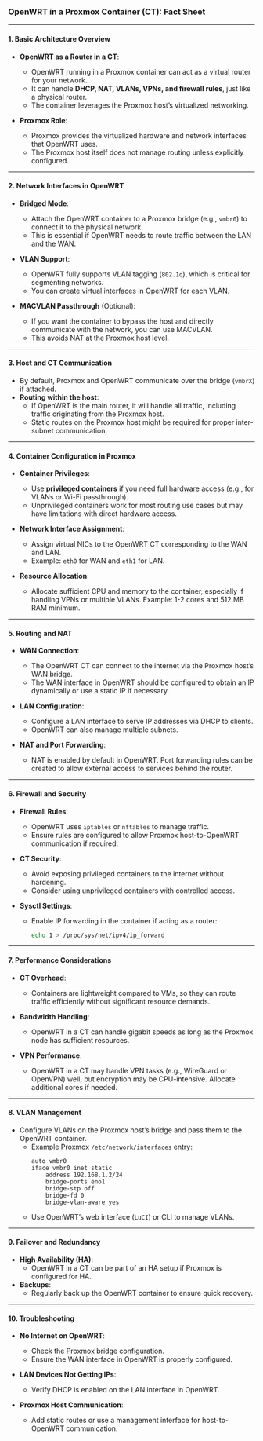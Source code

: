 ### **OpenWRT in a Proxmox Container (CT): Fact Sheet**

---

#### **1. Basic Architecture Overview**
- **OpenWRT as a Router in a CT**:
  - OpenWRT running in a Proxmox container can act as a virtual router for your network.
  - It can handle **DHCP, NAT, VLANs, VPNs, and firewall rules**, just like a physical router.
  - The container leverages the Proxmox host’s virtualized networking.

- **Proxmox Role**:
  - Proxmox provides the virtualized hardware and network interfaces that OpenWRT uses.
  - The Proxmox host itself does not manage routing unless explicitly configured.

---

#### **2. Network Interfaces in OpenWRT**
- **Bridged Mode**:
  - Attach the OpenWRT container to a Proxmox bridge (e.g., `vmbr0`) to connect it to the physical network.
  - This is essential if OpenWRT needs to route traffic between the LAN and the WAN.

- **VLAN Support**:
  - OpenWRT fully supports VLAN tagging (`802.1q`), which is critical for segmenting networks.
  - You can create virtual interfaces in OpenWRT for each VLAN.

- **MACVLAN Passthrough** (Optional):
  - If you want the container to bypass the host and directly communicate with the network, you can use MACVLAN.
  - This avoids NAT at the Proxmox host level.

---

#### **3. Host and CT Communication**
- By default, Proxmox and OpenWRT communicate over the bridge (`vmbrX`) if attached.
- **Routing within the host**:
  - If OpenWRT is the main router, it will handle all traffic, including traffic originating from the Proxmox host.
  - Static routes on the Proxmox host might be required for proper inter-subnet communication.

---

#### **4. Container Configuration in Proxmox**
- **Container Privileges**:
  - Use **privileged containers** if you need full hardware access (e.g., for VLANs or Wi-Fi passthrough).
  - Unprivileged containers work for most routing use cases but may have limitations with direct hardware access.

- **Network Interface Assignment**:
  - Assign virtual NICs to the OpenWRT CT corresponding to the WAN and LAN.
  - Example: `eth0` for WAN and `eth1` for LAN.

- **Resource Allocation**:
  - Allocate sufficient CPU and memory to the container, especially if handling VPNs or multiple VLANs. Example: 1-2 cores and 512 MB RAM minimum.

---

#### **5. Routing and NAT**
- **WAN Connection**:
  - The OpenWRT CT can connect to the internet via the Proxmox host’s WAN bridge.
  - The WAN interface in OpenWRT should be configured to obtain an IP dynamically or use a static IP if necessary.

- **LAN Configuration**:
  - Configure a LAN interface to serve IP addresses via DHCP to clients.
  - OpenWRT can also manage multiple subnets.

- **NAT and Port Forwarding**:
  - NAT is enabled by default in OpenWRT. Port forwarding rules can be created to allow external access to services behind the router.

---

#### **6. Firewall and Security**
- **Firewall Rules**:
  - OpenWRT uses `iptables` or `nftables` to manage traffic.
  - Ensure rules are configured to allow Proxmox host-to-OpenWRT communication if required.

- **CT Security**:
  - Avoid exposing privileged containers to the internet without hardening.
  - Consider using unprivileged containers with controlled access.

- **Sysctl Settings**:
  - Enable IP forwarding in the container if acting as a router:
    ```sh
    echo 1 > /proc/sys/net/ipv4/ip_forward
    ```

---

#### **7. Performance Considerations**
- **CT Overhead**:
  - Containers are lightweight compared to VMs, so they can route traffic efficiently without significant resource demands.

- **Bandwidth Handling**:
  - OpenWRT in a CT can handle gigabit speeds as long as the Proxmox node has sufficient resources.

- **VPN Performance**:
  - OpenWRT in a CT may handle VPN tasks (e.g., WireGuard or OpenVPN) well, but encryption may be CPU-intensive. Allocate additional cores if needed.

---

#### **8. VLAN Management**
- Configure VLANs on the Proxmox host’s bridge and pass them to the OpenWRT container.
  - Example Proxmox `/etc/network/interfaces` entry:
    ```plaintext
    auto vmbr0
    iface vmbr0 inet static
        address 192.168.1.2/24
        bridge-ports eno1
        bridge-stp off
        bridge-fd 0
        bridge-vlan-aware yes
    ```
  - Use OpenWRT’s web interface (`LuCI`) or CLI to manage VLANs.

---

#### **9. Failover and Redundancy**
- **High Availability (HA)**:
  - OpenWRT in a CT can be part of an HA setup if Proxmox is configured for HA.
- **Backups**:
  - Regularly back up the OpenWRT container to ensure quick recovery.

---

#### **10. Troubleshooting**
- **No Internet on OpenWRT**:
  - Check the Proxmox bridge configuration.
  - Ensure the WAN interface in OpenWRT is properly configured.

- **LAN Devices Not Getting IPs**:
  - Verify DHCP is enabled on the LAN interface in OpenWRT.

- **Proxmox Host Communication**:
  - Add static routes or use a management interface for host-to-OpenWRT communication.

